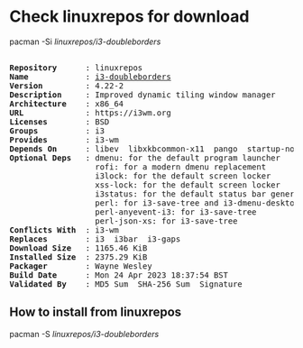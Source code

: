 # Check linuxrepos for download

pacman -Si *linuxrepos/i3-doubleborders*

<div class="highlight"><pre class="highlight"><text>
<b>Repository</b>      : linuxrepos
<b>Name</b>            : <a href="../../x86_64/i3-doubleborders-4.22-2-x86_64.pkg.tar.zst">i3-doubleborders</a>
<b>Version</b>         : 4.22-2
<b>Description</b>     : Improved dynamic tiling window manager
<b>Architecture</b>    : x86_64
<b>URL</b>             : https://i3wm.org
<b>Licenses</b>        : BSD
<b>Groups</b>          : i3
<b>Provides</b>        : i3-wm
<b>Depends On</b>      : libev  libxkbcommon-x11  pango  startup-notification  xcb-util-cursor  xcb-util-keysyms  xcb-util-wm  xcb-util-xrm  yajl
<b>Optional Deps</b>   : dmenu: for the default program launcher
                  rofi: for a modern dmenu replacement
                  i3lock: for the default screen locker
                  xss-lock: for the default screen locker
                  i3status: for the default status bar generator
                  perl: for i3-save-tree and i3-dmenu-desktop
                  perl-anyevent-i3: for i3-save-tree
                  perl-json-xs: for i3-save-tree
<b>Conflicts With</b>  : i3-wm
<b>Replaces</b>        : i3  i3bar  i3-gaps
<b>Download Size</b>   : 1165.46 KiB
<b>Installed Size</b>  : 2375.29 KiB
<b>Packager</b>        : Wayne Wesley <wayne6324@gmail.com>
<b>Build Date</b>      : Mon 24 Apr 2023 18:37:54 BST
<b>Validated By</b>    : MD5 Sum  SHA-256 Sum  Signature
</text></pre></div>

## How to install from linuxrepos

pacman -S *linuxrepos/i3-doubleborders*
